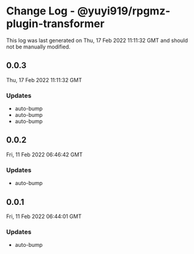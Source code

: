 # Change Log - @yuyi919/rpgmz-plugin-transformer

This log was last generated on Thu, 17 Feb 2022 11:11:32 GMT and should not be manually modified.

## 0.0.3

Thu, 17 Feb 2022 11:11:32 GMT

### Updates

- auto-bump
- auto-bump
- auto-bump

## 0.0.2

Fri, 11 Feb 2022 06:46:42 GMT

### Updates

- auto-bump

## 0.0.1

Fri, 11 Feb 2022 06:44:01 GMT

### Updates

- auto-bump
